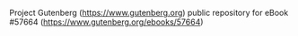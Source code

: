 Project Gutenberg (https://www.gutenberg.org) public repository for
eBook #57664 (https://www.gutenberg.org/ebooks/57664)
